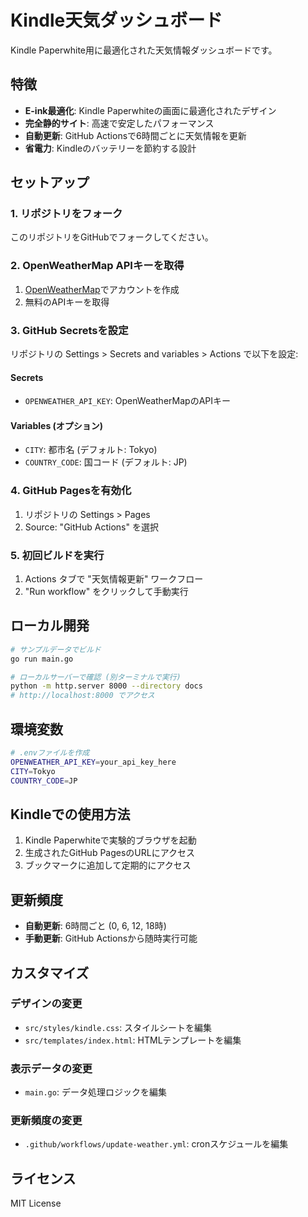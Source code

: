 # Kindle天気ダッシュボード

Kindle Paperwhite用に最適化された天気情報ダッシュボードです。

## 特徴

- **E-ink最適化**: Kindle Paperwhiteの画面に最適化されたデザイン
- **完全静的サイト**: 高速で安定したパフォーマンス
- **自動更新**: GitHub Actionsで6時間ごとに天気情報を更新
- **省電力**: Kindleのバッテリーを節約する設計

## セットアップ

### 1. リポジトリをフォーク

このリポジトリをGitHubでフォークしてください。

### 2. OpenWeatherMap APIキーを取得

1. [OpenWeatherMap](https://openweathermap.org/api)でアカウントを作成
2. 無料のAPIキーを取得

### 3. GitHub Secretsを設定

リポジトリの Settings > Secrets and variables > Actions で以下を設定:

#### Secrets
- `OPENWEATHER_API_KEY`: OpenWeatherMapのAPIキー

#### Variables (オプション)
- `CITY`: 都市名 (デフォルト: Tokyo)
- `COUNTRY_CODE`: 国コード (デフォルト: JP)

### 4. GitHub Pagesを有効化

1. リポジトリの Settings > Pages
2. Source: "GitHub Actions" を選択

### 5. 初回ビルドを実行

1. Actions タブで "天気情報更新" ワークフロー
2. "Run workflow" をクリックして手動実行

## ローカル開発

```bash
# サンプルデータでビルド
go run main.go

# ローカルサーバーで確認 (別ターミナルで実行)
python -m http.server 8000 --directory docs
# http://localhost:8000 でアクセス
```

## 環境変数

```bash
# .envファイルを作成
OPENWEATHER_API_KEY=your_api_key_here
CITY=Tokyo
COUNTRY_CODE=JP
```

## Kindleでの使用方法

1. Kindle Paperwhiteで実験的ブラウザを起動
2. 生成されたGitHub PagesのURLにアクセス
3. ブックマークに追加して定期的にアクセス

## 更新頻度

- **自動更新**: 6時間ごと (0, 6, 12, 18時)
- **手動更新**: GitHub Actionsから随時実行可能

## カスタマイズ

### デザインの変更
- `src/styles/kindle.css`: スタイルシートを編集
- `src/templates/index.html`: HTMLテンプレートを編集

### 表示データの変更
- `main.go`: データ処理ロジックを編集

### 更新頻度の変更
- `.github/workflows/update-weather.yml`: cronスケジュールを編集

## ライセンス

MIT License